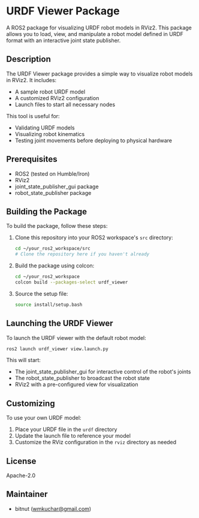 # URDF Viewer Package

A ROS2 package for visualizing URDF robot models in RViz2. This package allows you to load, view, and manipulate a robot model defined in URDF format with an interactive joint state publisher.

## Description

The URDF Viewer package provides a simple way to visualize robot models in RViz2. It includes:

- A sample robot URDF model
- A customized RViz2 configuration
- Launch files to start all necessary nodes

This tool is useful for:
- Validating URDF models
- Visualizing robot kinematics
- Testing joint movements before deploying to physical hardware

## Prerequisites

- ROS2 (tested on Humble/Iron)
- RViz2
- joint_state_publisher_gui package
- robot_state_publisher package

## Building the Package

To build the package, follow these steps:

1. Clone this repository into your ROS2 workspace's `src` directory:
   ```bash
   cd ~/your_ros2_workspace/src
   # Clone the repository here if you haven't already
   ```

2. Build the package using colcon:
   ```bash
   cd ~/your_ros2_workspace
   colcon build --packages-select urdf_viewer
   ```

3. Source the setup file:
   ```bash
   source install/setup.bash
   ```

## Launching the URDF Viewer

To launch the URDF viewer with the default robot model:

```bash
ros2 launch urdf_viewer view.launch.py
```

This will start:
- The joint_state_publisher_gui for interactive control of the robot's joints
- The robot_state_publisher to broadcast the robot state
- RViz2 with a pre-configured view for visualization

## Customizing

To use your own URDF model:
1. Place your URDF file in the `urdf` directory
2. Update the launch file to reference your model
3. Customize the RViz configuration in the `rviz` directory as needed

## License

Apache-2.0

## Maintainer

- bitnut (wmkuchar@gmail.com)
